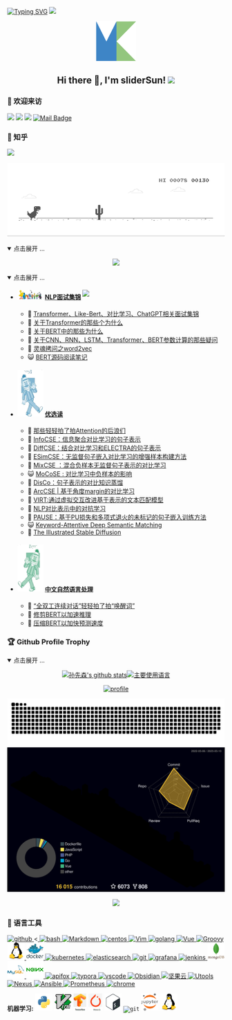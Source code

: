 [![Typing SVG](https://readme-typing-svg.herokuapp.com?multiline=true&width=500&lines=Full-stack+NLPer+and+developer.++++++++++)](https://git.io/typing-svg)
![](https://komarev.com/ghpvc/?username=sliderSun)
<p align="center">
  <img width="92" src="https://raw.githubusercontent.com/sliderSun/sliderSun/master/assets/mkdir.png" />
</p>  
<h2 align="center">Hi there 👋, I'm sliderSun! <img src="https://media.giphy.com/media/WUlplcMpOCEmTGBtBW/giphy.gif" width="30"></h2>

### 🤗 欢迎来访
[![](https://komarev.com/ghpvc/?username=sliderSun)](https://visitor-badge.laobi.icu/badge?page_id=sliderSun.sliderSun)
[![](https://img.shields.io/github/followers/sliderSun?color=27da6b&logo=Handshake)](https://github.com/sliderSun?tab=followers)
[![](https://img.shields.io/github/stars/sliderSun?color=fefb7b&logo=Undertale)](https://github-readme-stats.vercel.app/api?username=sliderSun&hide_title=false&hide_border=true&show_icons=true&include_all_commits=true&line_height=20&bg_color=0,EC6C6C,FFD479,FFFC79,73FA79&theme=graywhite&locale=cn)
[![Mail Badge](https://img.shields.io/badge/-sliderSun@qq.com-c14438?style=flat&logo=Gmail&logoColor=white&link=mailto:291952004@qq.com)](mailto:291952004@qq.com)

### 🦚 知乎
[![](https://img.shields.io/badge/知乎-0079FF.svg?style=plastic&logo=zhihu&logoColor=white&)](https://www.zhihu.com/people/sunshubing)
<p align="center">
  <img src="images/dino.gif" />
</p>

<details open>
<summary>点击展开 ...</summary>

<div align="center">

[![](https://stats.justsong.cn/api/zhihu?username=sunshubing)](https://www.zhihu.com/people/sunshubing)
</div>

</details>
<details open>
<summary>点击展开 ...</summary>

<img align='right' src="https://tva4.sinaimg.cn/large/008k1Yt0ly1h4no500obvg30fk0bo1cn.gif" width="330" />

- #### <img src="images/bert1.png" width="60"/>  [NLP面试集锦](https://www.zhihu.com/column/c_1149290938089279488)
  
  - 🐻 [Transformer、Like-Bert、对比学习、ChatGPT相关面试集锦](https://zhuanlan.zhihu.com/p/149634836)
  - 🎃 [关于Transformer的那些个为什么](https://zhuanlan.zhihu.com/p/360144789)
  - 🚀 [关于BERT中的那些为什么](https://zhuanlan.zhihu.com/p/360343071)
  - 🌋 [关于CNN、RNN、LSTM、Transformer、BERT参数计算的那些疑问](https://zhuanlan.zhihu.com/p/360125522)
  - 🌁 [灵魂拷问之word2vec](https://zhuanlan.zhihu.com/p/165355551)
  - 😺 [BERT源码阅读笔记](https://zhuanlan.zhihu.com/p/403057261)
  
- #### <img src="images/bert2.png" width="60"/>  [优选读](https://www.zhihu.com/column/zl-yxd)
  
  - 🐻 [那些轻轻拍了拍Attention的后浪们](https://zhuanlan.zhihu.com/p/161733629)
  - 🎃 [InfoCSE：信息聚合对比学习的句子表示](https://zhuanlan.zhihu.com/p/575219521)
  - 🚀 [DiffCSE：结合对比学习和ELECTRA的句子表示](https://zhuanlan.zhihu.com/p/503491410)
  - 🌋 [ESimCSE：无监督句子嵌入对比学习的增强样本构建方法](https://zhuanlan.zhihu.com/p/409124038)
  - 🌁 [MixCSE ：混合负样本无监督句子表示的对比学习](https://zhuanlan.zhihu.com/p/555939177)
  - 😺 [MoCoSE : 对比学习中负样本的影响](https://zhuanlan.zhihu.com/p/555770079)
  - 🐻 [DisCo：句子表示的对比知识蒸馏](https://zhuanlan.zhihu.com/p/555748085)
  - 🎃 [ArcCSE | 基于角度margin的对比学习](https://zhuanlan.zhihu.com/p/555369904)
  - 🚀 [VIRT:通过虚拟交互改进基于表示的文本匹配模型](https://zhuanlan.zhihu.com/p/443757608)
  - 🌋 [NLP对比表示中的对抗学习](https://zhuanlan.zhihu.com/p/440860495)
  - 🌁 [PAUSE：基于PU损失和多项式退火的未标记的句子嵌入训练方法](https://zhuanlan.zhihu.com/p/409570497)
  - 😺 [Keyword-Attentive Deep Semantic Matching](https://zhuanlan.zhihu.com/p/135991533)
  - 🐻 [The Illustrated Stable Diffusion](https://zhuanlan.zhihu.com/p/596087332)

- #### <img src="images/bert.png" width="60"/>  [中文自然语言处理](https://www.zhihu.com/column/c_1133844347605966848)
  
  - 🐻 [“全双工连续对话”轻轻拍了拍“唤醒词”](https://zhuanlan.zhihu.com/p/161563225)
  - 🚀 [修剪BERT以加速推理](https://zhuanlan.zhihu.com/p/161729106)
  - 🌋 [压缩BERT以加快预测速度](https://zhuanlan.zhihu.com/p/161728001)

</details>

### 🏆 Github Profile Trophy

<details open>
<summary>点击展开 ...</summary>

<div align="center">


[![孙先森's github stats](https://github-readme-stats.vercel.app/api?username=sliderSun&hide_title=false&hide_border=true&show_icons=true&include_all_commits=true&line_height=20&bg_color=0,EC6C6C,FFD479,FFFC79,73FA79&theme=graywhite&locale=cn)](https://github-readme-stats.vercel.app/api?username=sliderSun&hide_title=false&hide_border=true&show_icons=true&include_all_commits=true&line_height=20&bg_color=0,EC6C6C,FFD479,FFFC79,73FA79&theme=graywhite&locale=cn)[![主要使用语言](https://github-readme-stats.vercel.app/api/top-langs/?username=sliderSun&hide_title=false&hide=c&hide_border=true&layout=compact&bg_color=0,73FA79,73FDFF,D783FF&theme=graywhite&locale=cn)](https://github-readme-stats.vercel.app/api/top-langs/?username=sliderSun&hide_title=false&hide=c&hide_border=true&layout=compact&bg_color=0,73FA79,73FDFF,D783FF&theme=graywhite&locale=cn)

[![profile](https://github-profile-trophy.vercel.app/?username=sliderSun&theme=algolia&column=8)](https://github-profile-trophy.vercel.app/?username=sliderSun&theme=algolia&column=8)

[![snake](./assets/github-contribution-grid-snake.svg)](https://raw.githubusercontent.com/sliderSun/sliderSun/master/assets/github-contribution-grid-snake.svg)
[![github-active](./profile-3d-contrib/profile-night-rainbow.svg)](https://raw.githubusercontent.com/sliderSun/sliderSun/master/profile-3d-contrib/profile-night-rainbow.svg)

[![](https://activity-graph.herokuapp.com/graph?username=sliderSun&theme=github)](https://activity-graph.herokuapp.com/graph?username=sliderSun&theme=github)

</div>

</details>

### 🧰 语言工具

<a href="https://github.com" target="_blank"> <img src="https://cdn.jsdelivr.net/gh/devicons/devicon/icons/github/github-original.svg" alt="github" width="40" height="40"/> </a><<a href="https://www.gnu.org/software/bash/" target="_blank"> <img src="https://www.vectorlogo.zone/logos/gnu_bash/gnu_bash-icon.svg" alt="bash" width="40" height="40"/> </a><a href="https://www.markdownguide.org/" target="_blank"> <img src="https://cdn.jsdelivr.net/gh/devicons/devicon/icons/markdown/markdown-original.svg" alt="Markdown" width="40" height="40"/> </a><a href="https://www.centos.org/" target="_blank"> <img src="https://cdn.jsdelivr.net/gh/devicons/devicon/icons/centos/centos-original.svg" alt="centos" width="40" height="40"/> </a><a href="https://www.vim.org/" target="_blank"> <img src="https://cdn.jsdelivr.net/gh/devicons/devicon/icons/vim/vim-original.svg" alt="Vim" width="40" height="40"/> </a><a href="https://github.com/golang/go" target="_blank"> <img src="https://cdn.jsdelivr.net/gh/devicons/devicon/icons/go/go-original.svg" alt="golang" width="40" height="40"/> </a><a href="https://cn.vuejs.org/index.html" target="_blank"> <img src="https://cdn.jsdelivr.net/gh/devicons/devicon/icons/vuejs/vuejs-original.svg" alt="Vue" width="40" height="40"/> </a> <a href="https://groovy-lang.org/" target="_blank"> <img src="https://cdn.jsdelivr.net/gh/devicons/devicon/icons/groovy/groovy-original.svg" alt="Groovy" width="40" height="40"/> </a> <a href="https://www.linux.org/" target="_blank"> <img src="https://raw.githubusercontent.com/devicons/devicon/master/icons/linux/linux-original.svg" alt="linux" width="40" height="40"/> </a> <a href="https://www.docker.com/" target="_blank"> <img src="https://raw.githubusercontent.com/devicons/devicon/master/icons/docker/docker-original-wordmark.svg" alt="docker" width="40" height="40"/> </a> <a href="https://kubernetes.io" target="_blank"> <img src="https://www.vectorlogo.zone/logos/kubernetes/kubernetes-icon.svg" alt="kubernetes" width="40" height="40"/> </a> <a href="https://www.elastic.co" target="_blank"> <img src="https://www.vectorlogo.zone/logos/elastic/elastic-icon.svg" alt="elasticsearch" width="40" height="40"/> </a> <a href="https://git-scm.com/" target="_blank"> <img src="https://www.vectorlogo.zone/logos/git-scm/git-scm-icon.svg" alt="git" width="40" height="40"/> </a> <a href="https://grafana.com" target="_blank"> <img src="https://www.vectorlogo.zone/logos/grafana/grafana-icon.svg" alt="grafana" width="40" height="40"/> </a> <a href="https://www.jenkins.io" target="_blank"> <img src="https://www.vectorlogo.zone/logos/jenkins/jenkins-icon.svg" alt="jenkins" width="40" height="40"/> </a> <a href="https://www.mongodb.com/" target="_blank"> <img src="https://raw.githubusercontent.com/devicons/devicon/master/icons/mongodb/mongodb-original-wordmark.svg" alt="mongodb" width="40" height="40"/> </a>
<a href="https://www.mysql.com/" target="_blank"> <img src="https://raw.githubusercontent.com/devicons/devicon/master/icons/mysql/mysql-original-wordmark.svg" alt="mysql" width="40" height="40"/> </a><a href="https://www.nginx.com" target="_blank"> <img src="https://raw.githubusercontent.com/devicons/devicon/master/icons/nginx/nginx-original.svg" alt="nginx" width="40" height="40"/> </a><a href="https://apifox.cn" target="_blank"> <img src="https://www.apifox.cn/favicon.ico" alt="apifox" width="40" height="40"/> </a><a href="https://typora.io" target="_blank"> <img src="https://typora.io/img/favicon-64.png" alt="typora" width="40" height="40"/> </a><a href="https://code.visualstudio.com/" target="_blank"> <img src="https://cdn.jsdelivr.net/gh/devicons/devicon/icons/vscode/vscode-original.svg" alt="vscode" width="40" height="40"/> </a><a href="https://obsidian.md/" target="_blank"> <img src="https://obsidian.md/favicon.ico" alt="Obsidian" width="40" height="40"/> </a><a href="https://www.jianguoyun.com/" target="_blank"> <img src="https://www.jianguoyun.com/favicon.ico" alt="坚果云" width="40" height="40"/> </a> <a href="https://u.tools" target="_blank"> <img src="https://u.tools/favicon.ico" alt="Utools" width="40" height="40"/> </a><a href="https://www.sonatype.com/" target="_blank"> <img src="https://www.sonatype.com/hubfs/2019%20Product%20logo/Product%20Logo%20SVGs/NexusRepo_Icon.svg" alt="Nexus" width="40" height="40"/> </a><a href="https://www.ansible.com/" target="_blank"> <img src="https://cdn.jsdelivr.net/gh/devicons/devicon/icons/ansible/ansible-original.svg" alt="Ansible" width="40" height="40"/> </a><a href="https://prometheus.io/" target="_blank"> <img src="https://cdn.jsdelivr.net/gh/devicons/devicon/icons/prometheus/prometheus-original.svg" alt="Prometheus" width="40" height="40"/> </a><a href="https://www.google.com/chrome/" target="_blank"> <img src="https://cdn.jsdelivr.net/gh/devicons/devicon/icons/chrome/chrome-original.svg" alt="chrome" width="40" height="40"/> </a>

**机器学习:**
<code><img height="40" src="https://raw.githubusercontent.com/sliderSun/sliderSun/master/assets/python.png"></code>
<code><img height="40" src="https://raw.githubusercontent.com/sliderSun/sliderSun/master/assets/vim.png"></code>
<code><img height="40" src="https://raw.githubusercontent.com/sliderSun/sliderSun/master/assets/tf.png"></code>
<code><img height="40" src="https://raw.githubusercontent.com/sliderSun/sliderSun/master/assets/pt.png"></code>
<code><img src="https://raw.githubusercontent.com/devicons/devicon/master/icons/bash/bash-original.svg" alt="bash" width="40" height="40"/></code>
<code><img src="https://www.vectorlogo.zone/logos/git-scm/git-scm-icon.svg" alt="git" width="40" height="40"/></code>
<code><img src="https://raw.githubusercontent.com/devicons/devicon/master/icons/jupyter/jupyter-original-wordmark.svg" alt="Jupyter" width="40" height="40"/></code>
<code><img src="https://raw.githubusercontent.com/devicons/devicon/master/icons/linux/linux-original.svg" alt="linux" width="40" height="40"/></code>


